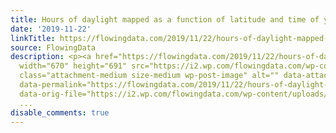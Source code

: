 ```yaml
---
title: Hours of daylight mapped as a function of latitude and time of year
date: '2019-11-22'
linkTitle: https://flowingdata.com/2019/11/22/hours-of-daylight-mapped-as-a-function-of-latitude-and-time-of-year/
source: FlowingData
description: <p><a href="https://flowingdata.com/2019/11/22/hours-of-daylight-mapped-as-a-function-of-latitude-and-time-of-year/"><img
  width="670" height="691" src="https://i2.wp.com/flowingdata.com/wp-content/uploads/2019/11/hours-of-daylight.gif?fit=670%2C691&amp;ssl=1"
  class="attachment-medium size-medium wp-post-image" alt="" data-attachment-id="58076"
  data-permalink="https://flowingdata.com/2019/11/22/hours-of-daylight-mapped-as-a-function-of-latitude-and-time-of-year/hours-of-daylight/"
  data-orig-file="https://i2.wp.com/flowingdata.com/wp-content/uploads/2019/11/hours-of-daylight.gif?fit=670%2C691&am
  ...
disable_comments: true
---
```

<p><a href="https://flowingdata.com/2019/11/22/hours-of-daylight-mapped-as-a-function-of-latitude-and-time-of-year/"><img width="670" height="691" src="https://i2.wp.com/flowingdata.com/wp-content/uploads/2019/11/hours-of-daylight.gif?fit=670%2C691&amp;ssl=1" class="attachment-medium size-medium wp-post-image" alt="" data-attachment-id="58076" data-permalink="https://flowingdata.com/2019/11/22/hours-of-daylight-mapped-as-a-function-of-latitude-and-time-of-year/hours-of-daylight/" data-orig-file="https://i2.wp.com/flowingdata.com/wp-content/uploads/2019/11/hours-of-daylight.gif?fit=670%2C691&am ...